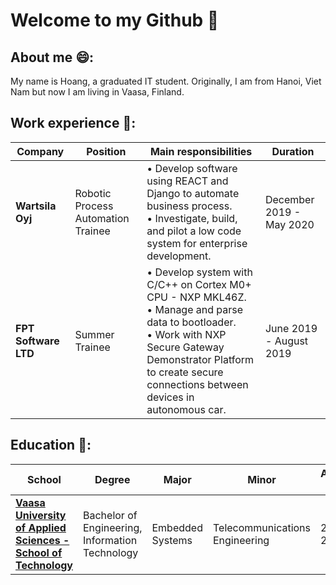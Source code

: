 # Welcome to my Github 👋

## About me 😄:
My name is Hoang, a graduated IT student. Originally, I am from Hanoi, Viet Nam but now I am living in Vaasa, Finland.

## Work experience 🔭:
|      Company   |    Position    |    Main responsibilities |  Duration  |
|---------------------|------------------|------------------|---|
| **Wartsila Oyj** | Robotic Process Automation Trainee | •	Develop software using REACT and Django to automate business process.<br>•	Investigate, build, and pilot a low code system for enterprise development.|December 2019 - May 2020 |
| **FPT Software LTD**  | Summer Trainee | •	Develop system with C/C++ on Cortex M0+ CPU - NXP MKL46Z.<br>•	Manage and parse data to bootloader.<br>•	Work with NXP Secure Gateway Demonstrator Platform to create secure connections between devices in autonomous car.| June 2019 - August 2019 |

## Education 🌱:
|      School  |    Degree   |    Major   | Minor  | Academic Year  |
|---------------------|---------------------|---------------------|---------------------|-----|
| [**Vaasa University of Applied Sciences - School of Technology**](https://www.vamk.fi/en/)  | Bachelor of Engineering, Information Technology | Embedded Systems | Telecommunications Engineering | 2016-2020 |

<!--
**tom130398/tom130398** is a ✨ _special_ ✨ repository because its `README.md` (this file) appears on your GitHub profile.

Here are some ideas to get you started:

- 🔭 I’m currently working on ...
- 🌱 I’m currently learning ...
- 👯 I’m looking to collaborate on ...
- 🤔 I’m looking for help with ...
- 💬 Ask me about ...
- 📫 How to reach me: ...
- 😄 Pronouns: ...
- ⚡ Fun fact: ...
-->
